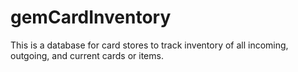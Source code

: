 # gemCardInventory
This is a database for card stores to track inventory of all incoming, outgoing, and current cards or items. 